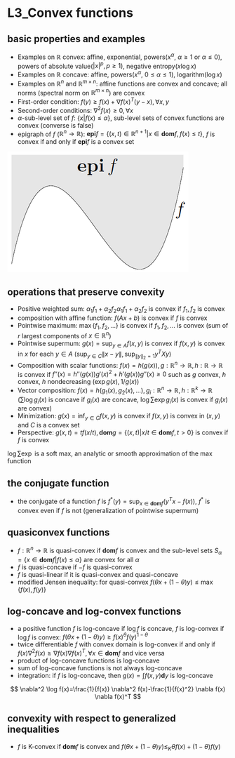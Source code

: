 # L3_Convex functions

## basic properties and examples

- Examples on $\mathbb{R}$ convex: affine, exponential, powers($x^\alpha$, $\alpha\geq1$ or $\alpha\leq 0$), powers of absolute value($|x|^p, p\geq1$), negative entropy($x\log x$)
- Examples on $\mathbb{R}$ concave: affine, powers($x^\alpha$, $0\leq\alpha\leq1$), logarithm($\log x$)
- Examples on $\mathbb{R}^n$ and $\mathbb{R}^{m\times n}$: affine functions are convex and concave; all norms (spectral norm on $\mathbb{R}^{m\times n}$) are convex
- First-order condition: $f(y)\geq f(x)+\nabla f(x)^T(y-x), \forall x,y$
- Second-order conditions: $\nabla^2 f(x)\geq0,\forall x$
- $\alpha$-sub-level set of $f$: $\{x|f(x)\leq\alpha\}$, sub-level sets of convex functions are convex (converse is false)
- epigraph of $f$ ($\mathbb{R}^n\to\mathbb{R}$): $\mathbf{epi} f=\{(x,t)\in\mathbb{R}^{n+1}|x\in\mathbf{dom}f,f(x)\leq t\}$, $f$ is convex if and only if $\mathbf{epi} f$ is a convex set

![image-20221202210427330](./img/image-20221202210427330.png)

## operations that preserve convexity

- Positive weighted sum: $\alpha_1f_1+\alpha_2f_2$$\alpha_1f_1+\alpha_2f_2$ is convex if $f_1,f_2$ is convex
- composition with affine function: $f(Ax+b)$ is convex if $f$ is convex
- Pointwise maximum: $\max\{f_1,f_2,\dots\}$ is convex if $f_1,f_2,\dots$ is convex (sum of $r$ largest components of $x\in\mathbb{R}^n$)
- Pointwise supermum: $g(x)=\sup_{y\in A}f(x,y)$ is convex if $f(x,y)$ is convex in $x$ for each $y\in A$ ($\sup_{y\in C}\|x-y\|,\sup_{\|y\|_2=1}y^TXy$)
- Composition with scalar functions: $f(x)=h(g(x)),g:\mathbb{R}^n\to\mathbb{R},h:\mathbb{R}\to\mathbb{R}$ is convex if $f''(x)=h''(g(x))g'(x)^2+h'(g(x))g''(x)\geq0$ such as $g$ convex, $h$ convex, $h$ nondecreasing ($\exp g(x),1/g(x)$)
- Vector composition: $f(x)=h(g_1(x),g_2(x),\dots),g_i:\mathbb{R}^n\to\mathbb{R},h:\mathbb{R}^k\to\mathbb{R}$ ($\sum\log g_i(x)$ is concave if $g_i(x)$ are concave, $\log\sum\exp g_i(x)$ is convex if $g_i(x)$ are convex)
- Minimization: $g(x)=\inf_{y\in C}f(x,y)$ is convex if $f(x,y)$ is convex in $(x,y)$ and $C$ is a convex set
- Perspective: $g(x,t)=tf(x/t),\mathbf{dom}g=\{(x,t)|x/t\in\mathbf{dom}f,t>0\}$ is convex if $f$ is convex

$\log\sum\exp$ is a soft max, an analytic or smooth approximation of the max function

## the conjugate function

- the conjugate of a function $f$ is $f^*(y)=\sup_{x\in\mathbf{dom}f}(y^Tx-f(x))$, $f^*$ is convex even if $f$ is not (generalization of pointwise supermum)

## quasiconvex functions

- $f:\mathbb{R}^n\to\mathbb{R}$ is quasi-convex if $\mathbf{dom}f$ is convex and the sub-level sets $S_\alpha=\{x\in\mathbf{dom}f|f(x)\leq\alpha\}$ are convex for all $\alpha$
- $f$ is quasi-concave if $−f$ is quasi-convex
- $f$ is quasi-linear if it is quasi-convex and quasi-concave
- modified Jensen inequality: for quasi-convex $f(\theta x+(1-\theta)y)\leq\max\{f(x),f(y)\}$

## log-concave and log-convex functions

- a positive function $f$ is log-concave if $\log f$ is concave, $f$ is log-convex if $\log f$ is convex: $f(\theta x+(1-\theta) y) \geq f(x)^\theta f(y)^{1-\theta}$
- twice differentiable $f$ with convex domain is log-convex if and only if $f(x)\nabla^2f(x)\geq\nabla f(x)\nabla f(x)^T,\forall x\in\mathbf{dom}f$ and vice versa
- product of log-concave functions is log-concave
- sum of log-concave functions is not always log-concave
- integration: if $f$ is log-concave, then $g(x)=\int f(x,y)\mathbf{d}y$ is log-concave

$$
\nabla^2 \log f(x)=\frac{1}{f(x)} \nabla^2 f(x)-\frac{1}{f(x)^2} \nabla f(x) \nabla f(x)^T
$$

## convexity with respect to generalized inequalities

- $f$ is K-convex if $\mathbf{dom}f$ is convex and $f(\theta x+(1-\theta)y)\leq_K\theta f(x)+(1-\theta)f(y)$